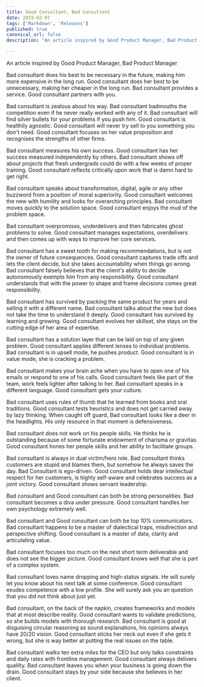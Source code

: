 ```yaml
---
title: Good Consultant, Bad Consultant
date: 2019-02-07
tags: ['Markdown', 'Releases']
published: true
canonical_url: false
description: "An article inspired by Good Product Manager, Bad Product Manager"

---
```


An article inspired by Good Product Manager, Bad Product Manager

Bad consultant does his best to be necessary in the future, making him more expensive in the long run. Good consultant does her best to be unnecessary, making her cheaper in the long run. Bad consultant provides a service. Good consultant partners with you.

Bad consultant is zealous about his way. Bad consultant badmouths the competition even if he never really worked with any of it. Bad consultant will find silver bullets for your problems if you push him. Good consultant is healthily agnostic. Good consultant will never try sell to you something you don't need. Good consultant focuses on her value proposition and recognises the strengths of other firms.

Bad consultant measures his own success. Good consultant has her success measured independently by others. Bad consultant shows off about projects that fresh undergrads could do with a few weeks of proper training. Good consultant reflects critically upon work that is damn hard to get right.

Bad consultant speaks about transformation, digital, agile or any other buzzword from a position of moral superiority. Good consultant welcomes the new with humility and looks for overarching principles. Bad consultant moves quickly to the solution space. Good consultant enjoys the mud of the problem space.

Bad consultant overpromises, underdelivers and then fabricates ghost problems to solve. Good consultant manages expectations, overdelivers and then comes up with ways to improve her core services.

Bad consultant has a sweet tooth for making recommendations, but is not the owner of future consequences. Good consultant captures trade offs and lets the client decide, but she takes accountability when things go wrong. Bad consultant falsely believes that the client's ability to decide autonomously exempts him from any responsibility. Good consultant understands that with the power to shape and frame decisions comes great responsibility.

Bad consultant has survived by packing the same product for years and selling it with a different name. Bad consultant talks about the new but does not take the time to understand it deeply. Good consultant has survived by learning and growing. Good consultant evolves her skillset, she stays on the cutting edge of her area of expertise.

Bad consultant has a solution layer that can be laid on top of any given problem. Good consultant applies different lenses to individual problems. Bad consultant is in upsell mode, he pushes product. Good consultant is in value mode, she is cracking a problem.

Bad consultant makes your brain ache when you have to open one of his emails or respond to one of his calls. Good consultant feels like part of the team, work feels lighter after talking to her. Bad consultant speaks in a different language. Good consultant gets your culture.

Bad consultant uses rules of thumb that he learned from books and oral traditions. Good consultant tests heuristics and does not get carried away by lazy thinking. When caught off guard, Bad consultant looks like a deer in the headlights. His only resource in that moment is defensiveness.

Bad consultant does not work on his people skills. He thinks he is outstanding because of some fortunate endowment of charisma or gravitas. Good consultant hones her people skills and her ability to facilitate groups.

Bad consultant is always in dual victim/hero role. Bad consultant thinks customers are stupid and blames them, but somehow he always saves the day. Bad Consultant is ego-driven. Good consultant holds dear intellectual respect for her customers, is highly self-aware and celebrates success as a joint victory. Good consultant shows servant leadership.

Bad consultant and Good consultant can both be strong personalities. Bad consultant becomes a diva under pressure. Good consultant handles her own psychology extremely well.

Bad consultant and Good consultant can both be top 10% communicators. Bad consultant happens to be a master of dialectical traps, misdirection and perspective shifting. Good consultant is a master of data, clarity and articulating value.

Bad consultant focuses too much on the next short term deliverable and does not see the bigger picture. Good consultant knows well that she is part of a complex system.

Bad consultant loves name dropping and high-status signals. He will surely let you know about his next talk at some conference. Good consultant exudes competence with a low profile. She will surely ask you an question that you did not think about just yet.

Bad consultant, on the back of the napkin, creates frameworks and models that at most describe reality. Good consultant wants to validate predictions, so she builds models with thorough research. Bad consultant is good at disguising circular reasoning as sound explanations, his opinions always have 20/20 vision. Good consultant sticks her neck out even if she gets it wrong, but she is way better at putting the real issues on the table.

Bad consultant walks ten extra miles for the CEO but only talks constraints and daily rates with frontline management. Good consultant always delivers qualilty. Bad consultant leaves you when your business is going down the drain. Good consultant stays by your side because she believes in her client.
